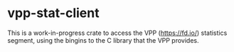 # vpp-stat-client

This is a work-in-progress crate to access the VPP (https://fd.io/) statistics
segment, using the bingins to the C library that the VPP provides.


